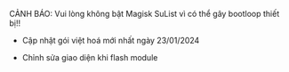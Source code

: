 CẢNH BÁO: Vui lòng không bật Magisk SuList vì có thể gây bootloop thiết bị!!

- Cập nhật gói việt hoá mới nhất ngày 23/01/2024
  
- Chỉnh sửa giao diện khi flash module 
